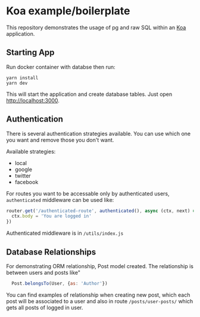 # Koa example/boilerplate

This repository demonstrates the usage of pg and raw SQL within an [Koa](https://koajs.com) application.


## Starting App

Run docker container with databse then run:

```
yarn install
yarn dev
```

This will start the application and create database tables.
Just open [http://localhost:3000](http://localhost:3000).

## Authentication

There is several authentication strategies available. You can use which one you want and remove those you don't want.

Available strategies: 

* local
* google
* twitter
* facebook

For routes you want to be accessable only by authenticated users, `authenticated` middleware can be used like:

```js
router.get('/authenticated-route', authenticated(), async (ctx, next) => {
  ctx.body = 'You are logged in'
})
```

Authenticated middleware is in `/utils/index.js`

## Database Relationships

For demonstrating ORM relationship, Post model created. The relationship is between users and posts like"

```js
  Post.belongsTo(User, {as: 'Author'})
```

You can find examples of relationship when creating new post, which each post will be associated to a user and also in route `/posts/user-posts/` which gets all posts of logged in user.
